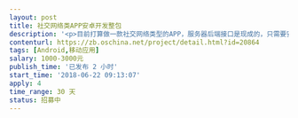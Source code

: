 ```yaml
---                
layout: post       
title: 社交网络类APP安卓开发整包           
description: '<p>目前打算做一款社交网络类型的APP，服务器后端接口是现成的，只需要安卓开发，完成整个APP的开发并最终上线，更倾向于个人开发者.</p><p><br></p><ol><li>目前，暂时只考虑做安卓版本</li><li>需要提供项目核心成员的个人简历，特别是工作经历，要求三年以上安卓APP开发经验</li><li>需要开发人员协调完成接口的连通测试，协议才算正式开始</li><li>时间要求在两到三周，验证测试一周，需要一个月内完成</li></ol><p><br></p><p>接口文档和设计说明请参阅：</p><p>http://note.youdao.com/noteshare?id=88ea2a9eb914b474063c8be34aec79fd</p>'     
contenturl: https://zb.oschina.net/project/detail.html?id=20864      
tags: [Android,移动应用]            
salary: 1000-3000元          
publish_time: '已发布 2 小时'         
start_time: '2018-06-22 09:13:07'           
apply: 4                   
time_range: 30 天              
status: 招募中                  
---                 
```

